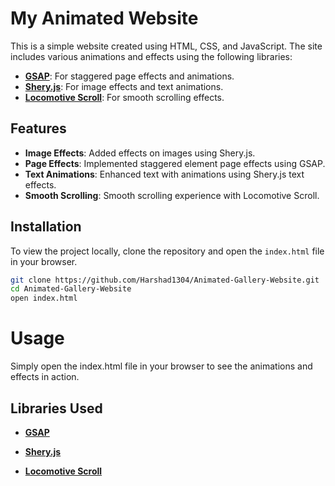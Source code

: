 # My Animated Website

This is a simple website created using HTML, CSS, and JavaScript. The site includes various animations and effects using the following libraries:

- **[GSAP](https://greensock.com/gsap/)**: For staggered page effects and animations.
- **[Shery.js](https://sheryjs.com/)**: For image effects and text animations.
- **[Locomotive Scroll](https://locomotivemtl.github.io/locomotive-scroll/)**: For smooth scrolling effects.

## Features

- **Image Effects**: Added effects on images using Shery.js.
- **Page Effects**: Implemented staggered element page effects using GSAP.
- **Text Animations**: Enhanced text with animations using Shery.js text effects.
- **Smooth Scrolling**: Smooth scrolling experience with Locomotive Scroll.

## Installation

To view the project locally, clone the repository and open the `index.html` file in your browser.

```bash
git clone https://github.com/Harshad1304/Animated-Gallery-Website.git
cd Animated-Gallery-Website
open index.html
```

# Usage
Simply open the index.html file in your browser to see the animations and effects in action.

## Libraries Used

- **[GSAP](https://greensock.com/gsap/)**

- **[Shery.js](https://sheryjs.com/)**

- **[Locomotive Scroll](https://locomotivemtl.github.io/locomotive-scroll/)**
